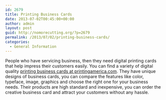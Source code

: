 ```yaml
---
id: 2679
title: Printing Business Cards
date: 2013-07-02T00:45:00+00:00
author: admin
layout: post
guid: http://nomorecutting.org/?p=2679
permalink: /2013/07/02/printing-business-cards/
categories:
  - General Information
---
```

People who have servicing business, then they need digital printing cards that help impress their customers easily. You can find a variety of digital quality [printing business cards at printingamerica.com](http://www.printingamerica.com/design-tips/business-cards/). They have unique designs of business cards, you can compare the features like color, typeface, image, graphics and choose the right one for your business needs. Their products are high standard and inexpensive, you can order the creative business card and attract your customers without any hassle.
